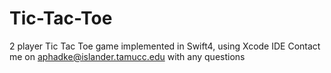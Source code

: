 # Tic-Tac-Toe
2 player Tic Tac Toe game implemented in Swift4, using Xcode IDE
Contact me on aphadke@islander.tamucc.edu with any questions

